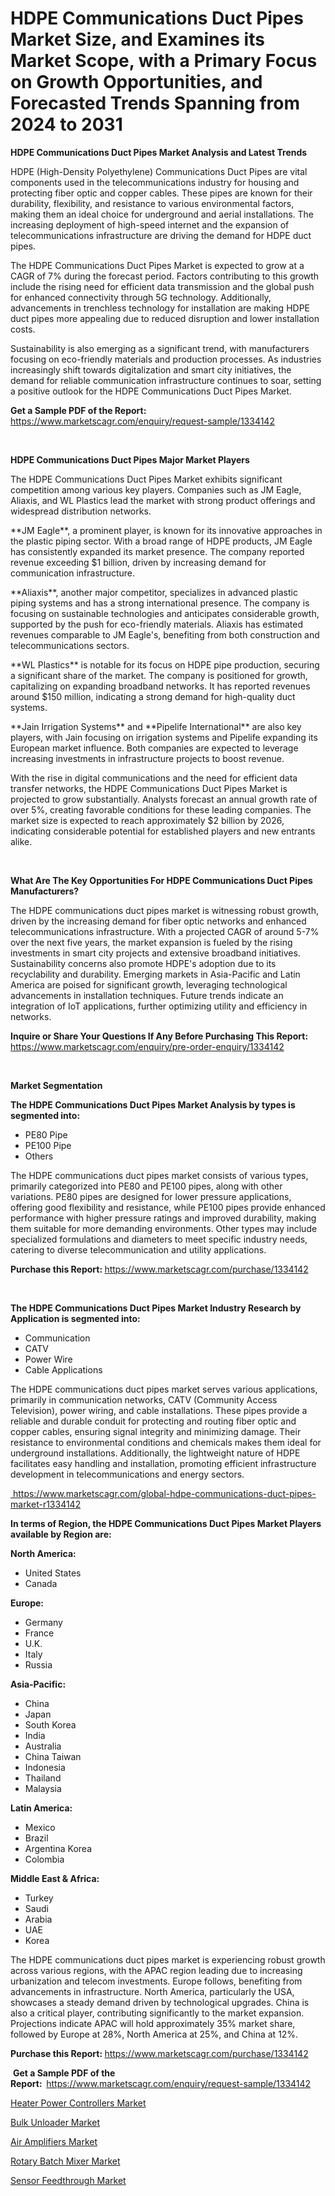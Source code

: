 <p><h1>HDPE Communications Duct Pipes Market Size, and Examines its Market Scope, with a Primary Focus on Growth Opportunities, and Forecasted Trends Spanning from 2024 to 2031</h1></p><p><strong>HDPE Communications Duct Pipes Market Analysis and Latest Trends</strong></p>
<p><p>HDPE (High-Density Polyethylene) Communications Duct Pipes are vital components used in the telecommunications industry for housing and protecting fiber optic and copper cables. These pipes are known for their durability, flexibility, and resistance to various environmental factors, making them an ideal choice for underground and aerial installations. The increasing deployment of high-speed internet and the expansion of telecommunications infrastructure are driving the demand for HDPE duct pipes.</p><p>The HDPE Communications Duct Pipes Market is expected to grow at a CAGR of 7% during the forecast period. Factors contributing to this growth include the rising need for efficient data transmission and the global push for enhanced connectivity through 5G technology. Additionally, advancements in trenchless technology for installation are making HDPE duct pipes more appealing due to reduced disruption and lower installation costs. </p><p>Sustainability is also emerging as a significant trend, with manufacturers focusing on eco-friendly materials and production processes. As industries increasingly shift towards digitalization and smart city initiatives, the demand for reliable communication infrastructure continues to soar, setting a positive outlook for the HDPE Communications Duct Pipes Market.</p></p>
<p><strong>Get a Sample PDF of the Report:&nbsp;</strong> <a href="https://www.marketscagr.com/enquiry/request-sample/1334142?utm_campaign=1261&utm_medium=2&utm_source=Github&utm_content=ia&utm_term=01102024&utm_id=hdpe-communications-duct-pipes">https://www.marketscagr.com/enquiry/request-sample/1334142</a></p>
<p>&nbsp;</p>
<p><strong>HDPE Communications Duct Pipes Major Market Players</strong></p>
<p><p>The HDPE Communications Duct Pipes Market exhibits significant competition among various key players. Companies such as JM Eagle, Aliaxis, and WL Plastics lead the market with strong product offerings and widespread distribution networks.</p><p>**JM Eagle**, a prominent player, is known for its innovative approaches in the plastic piping sector. With a broad range of HDPE products, JM Eagle has consistently expanded its market presence. The company reported revenue exceeding $1 billion, driven by increasing demand for communication infrastructure.</p><p>**Aliaxis**, another major competitor, specializes in advanced plastic piping systems and has a strong international presence. The company is focusing on sustainable technologies and anticipates considerable growth, supported by the push for eco-friendly materials. Aliaxis has estimated revenues comparable to JM Eagle's, benefiting from both construction and telecommunications sectors.</p><p>**WL Plastics** is notable for its focus on HDPE pipe production, securing a significant share of the market. The company is positioned for growth, capitalizing on expanding broadband networks. It has reported revenues around $150 million, indicating a strong demand for high-quality duct systems.</p><p>**Jain Irrigation Systems** and **Pipelife International** are also key players, with Jain focusing on irrigation systems and Pipelife expanding its European market influence. Both companies are expected to leverage increasing investments in infrastructure projects to boost revenue.</p><p>With the rise in digital communications and the need for efficient data transfer networks, the HDPE Communications Duct Pipes Market is projected to grow substantially. Analysts forecast an annual growth rate of over 5%, creating favorable conditions for these leading companies. The market size is expected to reach approximately $2 billion by 2026, indicating considerable potential for established players and new entrants alike.</p></p>
<p>&nbsp;</p>
<p><strong>What Are The Key Opportunities For HDPE Communications Duct Pipes Manufacturers?</strong></p>
<p><p>The HDPE communications duct pipes market is witnessing robust growth, driven by the increasing demand for fiber optic networks and enhanced telecommunications infrastructure. With a projected CAGR of around 5-7% over the next five years, the market expansion is fueled by the rising investments in smart city projects and extensive broadband initiatives. Sustainability concerns also promote HDPE's adoption due to its recyclability and durability. Emerging markets in Asia-Pacific and Latin America are poised for significant growth, leveraging technological advancements in installation techniques. Future trends indicate an integration of IoT applications, further optimizing utility and efficiency in networks.</p></p>
<p><strong>Inquire or Share Your Questions If Any Before Purchasing This Report:</strong> <a href="https://www.marketscagr.com/enquiry/pre-order-enquiry/1334142?utm_campaign=1261&utm_medium=2&utm_source=Github&utm_content=ia&utm_term=01102024&utm_id=hdpe-communications-duct-pipes">https://www.marketscagr.com/enquiry/pre-order-enquiry/1334142</a></p>
<p>&nbsp;</p>
<p><strong>Market Segmentation</strong></p>
<p><strong>The HDPE Communications Duct Pipes Market Analysis by types is segmented into:</strong></p>
<p><ul><li>PE80 Pipe</li><li>PE100 Pipe</li><li>Others</li></ul></p>
<p><p>The HDPE communications duct pipes market consists of various types, primarily categorized into PE80 and PE100 pipes, along with other variations. PE80 pipes are designed for lower pressure applications, offering good flexibility and resistance, while PE100 pipes provide enhanced performance with higher pressure ratings and improved durability, making them suitable for more demanding environments. Other types may include specialized formulations and diameters to meet specific industry needs, catering to diverse telecommunication and utility applications.</p></p>
<p><strong>Purchase this Report:&nbsp;</strong><a href="https://www.marketscagr.com/purchase/1334142?utm_campaign=1261&utm_medium=2&utm_source=Github&utm_content=ia&utm_term=01102024&utm_id=hdpe-communications-duct-pipes">https://www.marketscagr.com/purchase/1334142</a></p>
<p>&nbsp;</p>
<p><strong>The HDPE Communications Duct Pipes Market Industry Research by Application is segmented into:</strong></p>
<p><ul><li>Communication</li><li>CATV</li><li>Power Wire</li><li>Cable Applications</li></ul></p>
<p><p>The HDPE communications duct pipes market serves various applications, primarily in communication networks, CATV (Community Access Television), power wiring, and cable installations. These pipes provide a reliable and durable conduit for protecting and routing fiber optic and copper cables, ensuring signal integrity and minimizing damage. Their resistance to environmental conditions and chemicals makes them ideal for underground installations. Additionally, the lightweight nature of HDPE facilitates easy handling and installation, promoting efficient infrastructure development in telecommunications and energy sectors.</p></p>
<p><a href="https://www.marketscagr.com/global-hdpe-communications-duct-pipes-market-r1334142?utm_campaign=1261&utm_medium=2&utm_source=Github&utm_content=ia&utm_term=01102024&utm_id=hdpe-communications-duct-pipes">&nbsp;https://www.marketscagr.com/global-hdpe-communications-duct-pipes-market-r1334142</a></p>
<p><strong>In terms of Region, the HDPE Communications Duct Pipes Market Players available by Region are:</strong></p>
<p>
    <p> <strong> North America: </strong>
        <ul>
            <li>United States</li>
            <li>Canada</li>
        </ul>
        </p> 
    <p> <strong> Europe: </strong>
        <ul>
            <li>Germany</li>
            <li>France</li>
            <li>U.K.</li>
            <li>Italy</li>
            <li>Russia</li>
        </ul>
        </p> 
    <p> <strong> Asia-Pacific: </strong>
        <ul>
            <li>China</li>
            <li>Japan</li>
            <li>South Korea</li>
            <li>India</li>
            <li>Australia</li>
            <li>China Taiwan</li>
            <li>Indonesia</li>
            <li>Thailand</li>
            <li>Malaysia</li>
        </ul>
        </p> 
    <p> <strong> Latin America: </strong>
        <ul>
            <li>Mexico</li>
            <li>Brazil</li>
            <li>Argentina Korea</li>
            <li>Colombia</li>
        </ul>
        </p> 
    <p> <strong> Middle East & Africa: </strong>
        <ul>
            <li>Turkey</li>
            <li>Saudi</li>
            <li>Arabia</li>
            <li>UAE</li>
            <li>Korea</li>
        </ul>
    </p>
    </p>
<p><p>The HDPE communications duct pipes market is experiencing robust growth across various regions, with the APAC region leading due to increasing urbanization and telecom investments. Europe follows, benefiting from advancements in infrastructure. North America, particularly the USA, showcases a steady demand driven by technological upgrades. China is also a critical player, contributing significantly to the market expansion. Projections indicate APAC will hold approximately 35% market share, followed by Europe at 28%, North America at 25%, and China at 12%.</p></p>
<p><strong>Purchase this Report: </strong><a href="https://www.marketscagr.com/purchase/1334142?utm_campaign=1261&utm_medium=2&utm_source=Github&utm_content=ia&utm_term=01102024&utm_id=hdpe-communications-duct-pipes">https://www.marketscagr.com/purchase/1334142</a></p>
<p>&nbsp;<strong>Get a Sample PDF of the Report:&nbsp;&nbsp;</strong><a href="https://www.marketscagr.com/enquiry/request-sample/1334142?utm_campaign=1261&utm_medium=2&utm_source=Github&utm_content=ia&utm_term=01102024&utm_id=hdpe-communications-duct-pipes">https://www.marketscagr.com/enquiry/request-sample/1334142</a></p>
<p><strong></strong></p>
<p><p><a href="https://issuu.com/reportprime-2/docs/heater-power-controllers-market-siz_7f073df163dfe6?utm_campaign=1261&utm_medium=2&utm_source=Github&utm_content=ia&utm_term=01102024&utm_id=hdpe-communications-duct-pipes">Heater Power Controllers Market</a></p><p><a href="https://www.linkedin.com/pulse/bulk-unloader-market-trends-growth-outlook-2024-2031-scanomics-iihff?utm_campaign=1261&utm_medium=2&utm_source=Github&utm_content=ia&utm_term=01102024&utm_id=hdpe-communications-duct-pipes">Bulk Unloader Market</a></p><p><a href="https://www.linkedin.com/pulse/air-amplifiers-market-growth-segmentation-regional-analysis-knebf?utm_campaign=1261&utm_medium=2&utm_source=Github&utm_content=ia&utm_term=01102024&utm_id=hdpe-communications-duct-pipes">Air Amplifiers Market</a></p><p><a href="https://www.linkedin.com/pulse/rotary-batch-mixer-market-trends-growth-outlook-2024-2031-xiv2f?utm_campaign=1261&utm_medium=2&utm_source=Github&utm_content=ia&utm_term=01102024&utm_id=hdpe-communications-duct-pipes">Rotary Batch Mixer Market</a></p><p><a href="https://issuu.com/reportprime-2/docs/sensor-feedthrough-market-size-2030_f8aad3d538c5d7?utm_campaign=1261&utm_medium=2&utm_source=Github&utm_content=ia&utm_term=01102024&utm_id=hdpe-communications-duct-pipes">Sensor Feedthrough Market</a></p></p>